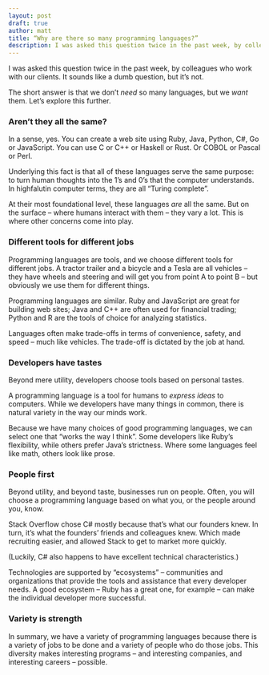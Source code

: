 ```yaml
---
layout: post
draft: true
author: matt
title: “Why are there so many programming languages?”
description: I was asked this question twice in the past week, by colleagues who work with our clients. It’s a great question…
---
```


I was asked this question twice in the past week, by colleagues who work with our clients. It sounds like a dumb question, but it’s not.

The short answer is that we don’t *need* so many languages, but we *want* them. Let’s explore this further.


### Aren’t they all the same?

In a sense, yes. You can create a web site using Ruby, Java, Python, C#, Go or JavaScript. You can use C or C++ or Haskell or Rust. Or COBOL or Pascal or Perl.

Underlying this fact is that all of these languages serve the same purpose: to turn human thoughts into the 1’s and 0’s that the computer understands. In highfalutin computer terms, they are all “Turing complete”.

At their most foundational level, these languages *are* all the same. But on the surface – where humans interact with them – they vary a lot. This is where other concerns come into play.


### Different tools for different jobs

Programming languages are tools, and we choose different tools for different jobs. A tractor trailer and a bicycle and a Tesla are all vehicles – they have wheels and steering and will get you from point A to point B – but obviously we use them for different things.

Programming languages are similar. Ruby and JavaScript are great for building web sites; Java and C++ are often used for financial trading; Python and R are the tools of choice for analyzing statistics.

Languages often make trade-offs in terms of convenience, safety, and speed – much like vehicles. The trade-off is dictated by the job at hand.


### Developers have tastes

Beyond mere utility, developers choose tools based on personal tastes.

A programming language is a tool for humans to *express ideas* to computers. While we developers have many things in common, there is natural variety in the way our minds work.

Because we have many choices of good programming languages, we can select one that “works the way I think”. Some developers like Ruby’s flexibility, while others prefer Java’s strictness. Where some languages feel like math, others look like prose.


### People first

Beyond utility, and beyond taste, businesses run on people. Often, you will choose a programming language based on what you, or the people around you, know.

Stack Overflow chose C# mostly because that’s what our founders knew. In turn, it’s what the founders’ friends and colleagues knew. Which made recruiting easier, and allowed Stack to get to market more quickly.

(Luckily, C# also happens to have excellent technical characteristics.)

Technologies are supported by “ecosystems” – communities and organizations that provide the tools and assistance that every developer needs. A good ecosystem – Ruby has a great one, for example – can make the individual developer more successful.


### Variety is strength

In summary, we have a variety of programming languages because there is a variety of jobs to be done and a variety of people who do those jobs. This diversity makes interesting programs – and interesting companies, and interesting careers – possible.
